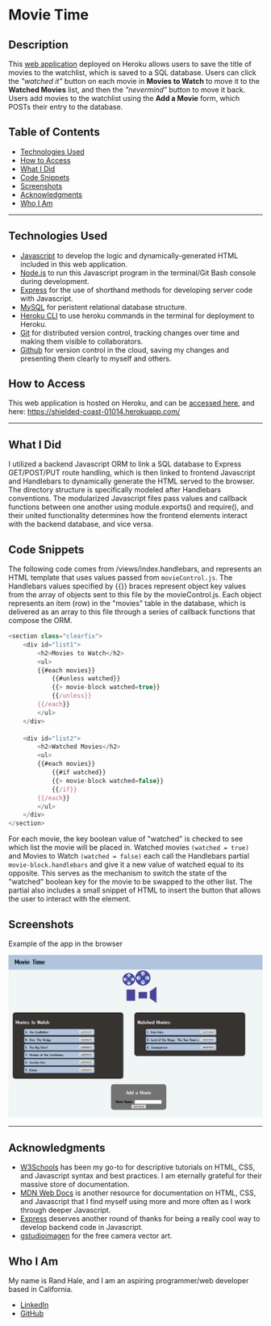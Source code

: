 # Movie Time

## Description
This [web application](https://shielded-coast-01014.herokuapp.com/) deployed on Heroku allows users to save the title of movies to the watchlist, which is saved to a SQL database. Users can click the *"watched it"* button on each movie in **Movies to Watch** to move it to the **Watched Movies** list, and then the *"nevermind"* button to move it back. Users add movies to the watchlist using the **Add a Movie** form, which POSTs their entry to the database.


## Table of Contents
* [Technologies Used](#technologies-used)
* [How to Access](#how-to-access)
* [What I Did](#what-i-did)
* [Code Snippets](#code-snippets)
* [Screenshots](#screenshots)
* [Acknowledgments](#acknowledgments*)
* [Who I Am](#who-i-am)

---

## Technologies Used
* [Javascript](https://www.javascript.com/) to develop the logic and dynamically-generated HTML included in this web application.
* [Node.js](https://nodejs.org/en/docs/) to run this Javascript program in the terminal/Git Bash console during development.
* [Express](https://www.npmjs.com/package/express) for the use of shorthand methods for developing server code with Javascript.
* [MySQL](https://www.mysql.com/) for peristent relational database structure.
* [Heroku CLI](https://devcenter.heroku.com/articles/heroku-cli) to use heroku commands in the terminal for deployment to Heroku.
* [Git](https://git-scm.com/) for distributed version control, tracking changes over time and making them visible to collaborators.
* [Github](https://github.com/) for version control in the cloud, saving my changes and presenting them clearly to myself and others.

## How to Access
This web application is hosted on Heroku, and can be [accessed here](https://shielded-coast-01014.herokuapp.com/), and here: <https://shielded-coast-01014.herokuapp.com/>

---

## What I Did
I utilized a backend Javascript ORM to link a SQL database to Express GET/POST/PUT route handling, which is then linked to frontend Javascript and Handlebars to dynamically generate the HTML served to the browser. The directory structure is specifically modeled after Handlebars conventions. The modularized Javascript files pass values and callback functions between one another using module.exports() and require(), and their united functionality determines how the frontend elements interact with the backend database, and vice versa.

## Code Snippets 
The following code comes from /views/index.handlebars, and represents an HTML template that uses values passed from `movieControl.js`. The Handlebars values specified by {{}} braces represent object key values from the array of objects sent to this file by the movieControl.js. Each object represents an item (row) in the "movies" table in the database, which is delivered as an array to this file through a series of callback functions that compose the ORM. 

```javascript
<section class="clearfix">
    <div id="list1">
        <h2>Movies to Watch</h2>
        <ul>
        {{#each movies}}
            {{#unless watched}}
            {{> movie-block watched=true}}
            {{/unless}}
        {{/each}}
        </ul>
    </div>

    <div id="list2">
        <h2>Watched Movies</h2>
        <ul>
        {{#each movies}}
            {{#if watched}}
            {{> movie-block watched=false}}
            {{/if}}
        {{/each}}
        </ul>
    </div>
</section>
```
For each movie, the key boolean value of "watched" is checked to see which list the movie will be placed in. Watched movies `(watched = true)` and Movies to Watch `(watched = false)` each call the Handlebars partial `movie-block.handlebars` and give it a new value of watched equal to its opposite. This serves as the mechanism to switch the state of the "watched" boolean key for the movie to be swapped to the other list. The partial also includes a small snippet of HTML to insert the button that allows the user to interact with the element.

## Screenshots
Example of the app in the browser

![example_home](./public/assets/app_example.PNG)

---

## Acknowledgments
* [W3Schools](https://www.w3schools.com/) has been my go-to for descriptive tutorials on HTML, CSS, and Javascript syntax and best practices. I am eternally grateful for their massive store of documentation.
* [MDN Web Docs](https://developer.mozilla.org/en-US/) is another resource for documentation on HTML, CSS, and Javascript that I find myself using more and more often as I work through deeper Javascript.
* [Express](https://www.npmjs.com/package/express) deserves another round of thanks for being a really cool way to develop backend code in Javascript.
* [gstudioimagen](https://www.freepik.com/vectors/camera) for the free camera vector art.

## Who I Am
My name is Rand Hale, and I am an aspiring programmer/web developer based in California.

* [LinkedIn](https://www.linkedin.com/in/rand-hale-83ba389b/)
* [GitHub](https://github.com/prophetrand)